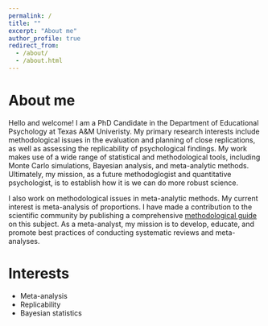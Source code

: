 ```yaml
---
permalink: /
title: ""
excerpt: "About me"
author_profile: true
redirect_from: 
  - /about/
  - /about.html
---
```

# About me

Hello and welcome! I am a PhD Candidate in the Department of Educational Psychology at Texas A&M Univeristy. My primary research interests include methodological issues in the evaluation and planning of close replications, as well as assessing the replicability of psychological findings. My work makes use of a wide range of statistical and methodological tools, including Monte Carlo simulations, Bayesian analysis, and meta-analytic methods. Ultimately, my mission, as a future methodoglogist and quantitative psychologist, is to establish how it is we can do more robust science.

I also work on methodological issues in meta-analytic methods. My current interest is meta-analysis of proportions. I have made a contribution to the scientific community by publishing a comprehensive [methodological guide](https://www.researchgate.net/publication/375451196_Conducting_Meta-analyses_of_Proportions_in_R) on this subject. As a meta-analyst, my mission is to develop, educate, and promote best practices of conducting systematic reviews and meta-analyses.

# Interests 
- Meta-analysis 
- Replicability
- Bayesian statistics
